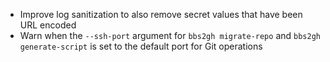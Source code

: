 - Improve log sanitization to also remove secret values that have been URL encoded
- Warn when the `--ssh-port` argument for `bbs2gh migrate-repo` and `bbs2gh generate-script` is set to the default port for Git operations